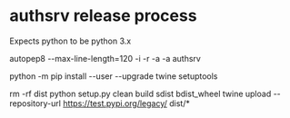 authsrv release process
=======================

Expects python to be python 3.x

  autopep8 --max-line-length=120 -i -r -a -a authsrv

  python -m pip install --user --upgrade twine setuptools
  
  rm -rf dist
  python setup.py clean build sdist bdist_wheel
  twine upload --repository-url https://test.pypi.org/legacy/ dist/*

